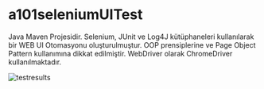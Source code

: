 # a101seleniumUITest

Java Maven Projesidir. Selenium, JUnit ve Log4J kütüphaneleri kullanılarak bir WEB UI Otomasyonu oluşturulmuştur. OOP prensiplerine ve Page Object Pattern kullanımına dikkat edilmiştir. WebDriver olarak ChromeDriver kullanılmaktadır.


![testresults](https://user-images.githubusercontent.com/83928393/192155071-9e135014-facf-4c2a-a20c-865e3079917f.png)
